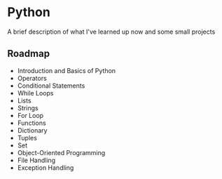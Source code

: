 
# Python

A brief description of what I've learned up now and some small projects


## Roadmap

- Introduction and Basics of Python
- Operators
- Conditional Statements
- While Loops
- Lists
- Strings
- For Loop
- Functions
- Dictionary
- Tuples
- Set
- Object-Oriented Programming
- File Handling
- Exception Handling

